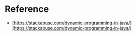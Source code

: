 

# Reference
* [https://stackabuse.com/dynamic-programming-in-java/](https://stackabuse.com/dynamic-programming-in-java/)     
